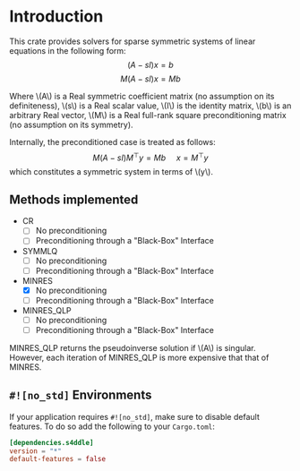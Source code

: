 
# Introduction
This crate provides solvers for sparse symmetric systems of linear equations in the following form:
$$ (A - s I ) x = b $$
$$ M (A - s I ) x = M b $$

Where \\(A\\) is a Real symmetric coefficient matrix (no assumption on its definiteness),
\\(s\\) is a Real scalar value,
\\(I\\) is the identity matrix,
\\(b\\) is an arbitrary Real vector,
\\(M\\) is a Real full-rank square preconditioning matrix (no assumption on its symmetry).

Internally, the preconditioned case is treated as follows:
$$ M (A - s I ) M^\top y = M b \, \quad x = M^\top y $$
which constitutes a symmetric system in terms of \\(y\\).

## Methods implemented
* CR
    - [ ] No preconditioning
    - [ ] Preconditioning through a "Black-Box" Interface
* SYMMLQ
    - [ ] No preconditioning
    - [ ] Preconditioning through a "Black-Box" Interface
* MINRES
    - [x] No preconditioning
    - [ ] Preconditioning through a "Black-Box" Interface
* MINRES_QLP 
    - [ ] No preconditioning
    - [ ] Preconditioning through a "Black-Box" Interface

MINRES_QLP returns the pseudoinverse solution if \\(A\\) is singular. However, each iteration of MINRES_QLP is more expensive that that of MINRES.

## `#![no_std]` Environments
If your application requires `#![no_std]`, make sure to disable default features. 
To do so add the following to your ```Cargo.toml```:
```toml
[dependencies.s4ddle]
version = "*"
default-features = false
```

